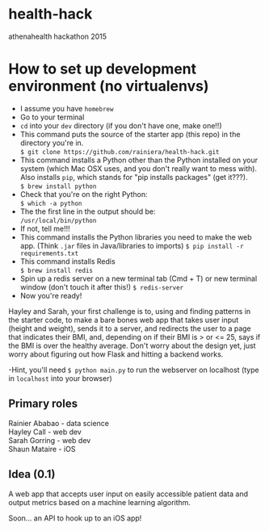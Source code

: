 # health-hack
athenahealth hackathon 2015

# How to set up development environment (no virtualenvs)

- I assume you have `homebrew`  
- Go to your terminal  
- `cd` into your `dev` directory (if you don't have one, make one!!)  
- This command puts the source of the starter app (this repo) in the directory you're in.  
`$ git clone https://github.com/rainiera/health-hack.git`  
- This command installs a Python other than the Python installed on your system (which Mac OSX uses, and you don't really want to mess with). Also installs `pip`, which stands for "pip installs packages" (get it???).  
`$ brew install python`  
- Check that you're on the right Python:   
`$ which -a python`  
- The the first line in the output should be:  
`/usr/local/bin/python`
- If not, tell me!!!  
- This command installs the Python libraries you need to make the web app. (Think `.jar` files in Java/libraries to imports)
`$ pip install -r requirements.txt`  
- This command installs Redis  
`$ brew install redis`
- Spin up a redis server on a new terminal tab (Cmd + T) or new terminal window (don't touch it after this!)
`$ redis-server`
- Now you're ready!

Hayley and Sarah, your first challenge is to, using and finding patterns in the starter code, to make a bare bones web app that takes user input (height and weight), sends it to a server, and redirects the user to a page that indicates their BMI, and, depending on if their BMI is > or <= 25, says if the BMI is over the healthy average. Don't worry about the design yet, just worry about figuring out how Flask and hitting a backend works.

-Hint, you'll need `$ python main.py` to run the webserver on localhost (type in `localhost` into your browser)

## Primary roles
Rainier Ababao - data science  
Hayley Call - web dev  
Sarah Gorring - web dev  
Shaun Mataire -  iOS  

## Idea (0.1)
A web app that accepts user input on easily accessible patient data and output metrics based on a machine learning algorithm.

Soon... an API to hook up to an iOS app!


